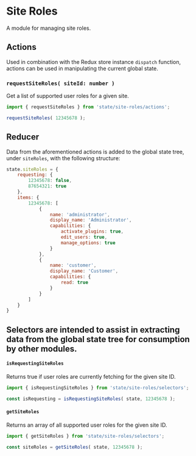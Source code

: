 Site Roles
===============

A module for managing site roles.

## Actions

Used in combination with the Redux store instance `dispatch` function, actions can be used in manipulating the current global state.

### `requestSiteRoles( siteId: number )`

Get a list of supported user roles for a given site.

```js
import { requestSiteRoles } from 'state/site-roles/actions';

requestSiteRoles( 12345678 );
```

## Reducer

Data from the aforementioned actions is added to the global state tree, under `siteRoles`, with the following structure:

```js
state.siteRoles = {
	requesting: {
		12345678: false,
		87654321: true
	},
	items: {
		12345678: [
			{
				name: 'administrator',
				display_name: 'Administrator',
				capabilities: {
					activate_plugins: true,
					edit_users: true,
					manage_options: true
				}
			},
			{
				name: 'customer',
				display_name: 'Customer',
				capabilities: {
					read: true
				}
			}
		]
	}
}
```

## Selectors are intended to assist in extracting data from the global state tree for consumption by other modules.

#### `isRequestingSiteRoles`

Returns true if user roles are currently fetching for the given site ID.

```js
import { isRequestingSiteRoles } from 'state/site-roles/selectors';

const isRequesting = isRequestingSiteRoles( state, 12345678 );
```

#### `getSiteRoles`

Returns an array of all supported user roles for the given site ID.

```js
import { getSiteRoles } from 'state/site-roles/selectors';

const siteRoles = getSiteRoles( state, 12345678 );
```
